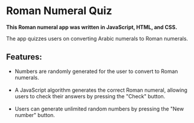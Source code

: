 <h1>Roman Numeral Quiz</h1>

<b>This Roman numeral app was written in JavaScript, HTML, and CSS.</b>

The app quizzes users on converting Arabic numerals to Roman numerals.

<h2>Features:</h2>

<ul>
<li> Numbers are randomly generated for the user to convert to Roman numerals.</li><br/>

<li> A JavaScript algorithm generates the correct Roman numeral, allowing users to check their answers by pressing the "Check" button.</li><br/>

<li> Users can generate unlimited random numbers by pressing the "New number" button.</li><br/>
</ul>
